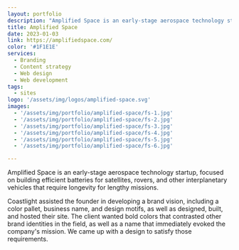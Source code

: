 ```yaml
---
layout: portfolio
description: "Amplified Space is an early-stage aerospace technology startup, focused on building efficient batteries for satellites, rovers, and other interplanetary vehicles that require longevity for lengthy missions."
title: Amplified Space
date: 2023-01-03
link: https://amplifiedspace.com/
color: '#1F1E1E'
services:
  - Branding
  - Content strategy
  - Web design
  - Web development
tags: 
  - sites 
logo: '/assets/img/logos/amplified-space.svg'
images:
  - '/assets/img/portfolio/amplified-space/fs-1.jpg'
  - '/assets/img/portfolio/amplified-space/fs-2.jpg'
  - '/assets/img/portfolio/amplified-space/fs-3.jpg'
  - '/assets/img/portfolio/amplified-space/fs-4.jpg'
  - '/assets/img/portfolio/amplified-space/fs-5.jpg'
  - '/assets/img/portfolio/amplified-space/fs-6.jpg'

---
```


Amplified Space is an early-stage aerospace technology startup, focused on building efficient batteries for satellites, rovers, and other interplanetary vehicles that require longevity for lengthy missions.

Coastlight assisted the founder in developing a brand vision, including a color pallet, business name, and design motifs, as well as designed, built, and hosted their site. The client wanted bold colors that contrasted other brand identities in the field, as well as a name that immediately evoked the company's mission. We came up with a design to satisfy those requirements.  